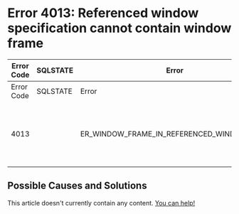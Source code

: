 
# Error 4013: Referenced window specification cannot contain window frame


| Error Code | SQLSTATE | Error | Description |
| --- | --- | --- | --- |
| Error Code | SQLSTATE | Error | Description |
| 4013 |  | ER_WINDOW_FRAME_IN_REFERENCED_WINDOW_SPEC | Referenced window specification '%s' cannot contain window frame |




## Possible Causes and Solutions


This article doesn't currently contain any content. [You can help!](/en/writing-and-editing-knowledge-base-articles/)

